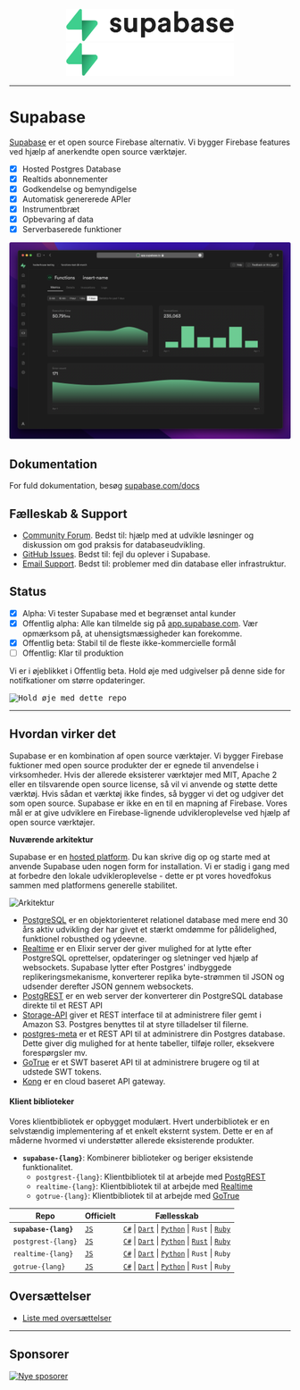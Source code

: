 <p align="center">
<img width="300" src="https://raw.githubusercontent.com/supabase/supabase/master/packages/common/assets/images/supabase-logo-wordmark--light.svg#gh-light-mode-only">
<img width="300" src="https://raw.githubusercontent.com/supabase/supabase/master/packages/common/assets/images/supabase-logo-wordmark--dark.svg#gh-dark-mode-only">
</p>

---

# Supabase

[Supabase](https://supabase.com) er et open source Firebase alternativ. Vi bygger Firebase features ved hjælp af anerkendte open source værktøjer.

- [x] Hosted Postgres Database
- [x] Realtids abonnementer
- [x] Godkendelse og bemyndigelse
- [x] Automatisk genererede APIer
- [x] Instrumentbræt
- [x] Opbevaring af data
- [x] Serverbaserede funktioner

![Supabase Dashboard](https://raw.githubusercontent.com/supabase/supabase/master/apps/www/public/images/github/supabase-dashboard.png)

## Dokumentation

For fuld dokumentation, besøg [supabase.com/docs](https://supabase.com/docs)

## Fælleskab & Support

- [Community Forum](https://github.com/supabase/supabase/discussions). Bedst til: hjælp med at udvikle løsninger og diskussion om god praksis for databaseudvikling.
- [GitHub Issues](https://github.com/supabase/supabase/issues). Bedst til: fejl du oplever i Supabase.
- [Email Support](https://supabase.com/docs/support#business-support). Bedst til: problemer med din database eller infrastruktur.

## Status

- [x] Alpha: Vi tester Supabase med et begrænset antal kunder
- [x] Offentlig alpha: Alle kan tilmelde sig på [app.supabase.com](https://app.supabase.com). Vær opmærksom på, at uhensigtsmæssigheder kan forekomme.
- [x] Offentlig beta: Stabil til de fleste ikke-kommercielle formål
- [ ] Offentlig: Klar til produktion

Vi er i øjeblikket i Offentlig beta. Hold øje med udgivelser på denne side for notifkationer om større opdateringer.

<kbd><img src="https://raw.githubusercontent.com/supabase/supabase/d5f7f413ab356dc1a92075cb3cee4e40a957d5b1/web/static/watch-repo.gif" alt="Hold øje med dette repo"/></kbd>

---

## Hvordan virker det

Supabase er en kombination af open source værktøjer. Vi bygger Firebase fuktioner med open source produkter der er egnede til anvendelse i virksomheder. Hvis der allerede eksisterer værktøjer med MIT, Apache 2 eller en tilsvarende open source license, så vil vi anvende og støtte dette værktøj. Hvis sådan et værktøj ikke findes, så bygger vi det og udgiver det som open source. Supabase er ikke en en til en mapning af Firebase. Vores mål er at give udviklere en Firebase-lignende udvikleroplevelse ved hjælp af open source værktøjer.

**Nuværende arkitektur**

Supabase er en [hosted platform](https://app.supabase.com). Du kan skrive dig op og starte med at anvende Supabase uden nogen form for installation. Vi er stadig i gang med at forbedre den lokale udvikleroplevelse - dette er pt vores hovedfokus sammen med platformens generelle stabilitet.

![Arkitektur](https://user-images.githubusercontent.com/70828596/187547862-ffa9d058-0c3a-4851-a3e7-92ccfca4b596.png)

- [PostgreSQL](https://www.postgresql.org/) er en objektorienteret relationel database med mere end 30 års aktiv udvikling der har givet et stærkt omdømme for pålidelighed, funktionel robusthed og ydeevne.
- [Realtime](https://github.com/supabase/realtime) er en Elixir server der giver mulighed for at lytte efter PostgreSQL oprettelser, opdateringer og sletninger ved hjælp af websockets. Supabase lytter efter Postgres' indbyggede replikeringsmekanisme, konverterer replika byte-strømmen til JSON og udsender derefter JSON gennem websockets.
- [PostgREST](http://postgrest.org/) er en web server der konverterer din PostgreSQL database direkte til et REST API
- [Storage-API](https://github.com/supabase/storage-api) giver et REST interface til at administrere filer gemt i Amazon S3. Postgres benyttes til at styre tilladelser til filerne.
- [postgres-meta](https://github.com/supabase/postgres-meta) er et REST API til at administrere din Postgres database. Dette giver dig mulighed for at hente tabeller, tilføje roller, eksekvere forespørgsler mv.
- [GoTrue](https://github.com/netlify/gotrue) er et SWT baseret API til at administrere brugere og til at udstede SWT tokens.
- [Kong](https://github.com/Kong/kong) er en cloud baseret API gateway.

#### Klient biblioteker

Vores klientbibliotek er opbygget modulært. Hvert underbibliotek er en selvstændig implementering af et enkelt eksternt system. Dette er en af måderne hvormed vi understøtter allerede eksisterende produkter.

- **`supabase-{lang}`**: Kombinerer biblioteker og beriger eksistende funktionalitet.
  - `postgrest-{lang}`: Klientbibliotek til at arbejde med [PostgREST](https://github.com/postgrest/postgrest)
  - `realtime-{lang}`: Klientbibliotek til at arbejde med [Realtime](https://github.com/supabase/realtime)
  - `gotrue-{lang}`: Klientbibliotek til at arbejde med [GoTrue](https://github.com/netlify/gotrue)

| Repo                  | Officielt                                        | Fællesskab                                                                                                                                                                                                                                                                       |
| --------------------- | ------------------------------------------------ | -------------------------------------------------------------------------------------------------------------------------------------------------------------------------------------------------------------------------------------------------------------------------------- |
| **`supabase-{lang}`** | [`JS`](https://github.com/supabase/supabase-js)  | [`C#`](https://github.com/supabase/supabase-csharp) \| [`Dart`](https://github.com/supabase/supabase-dart) \| [`Python`](https://github.com/supabase/supabase-py) \| `Rust` \| [`Ruby`](https://github.com/supabase/supabase-rb)                                                 |
| `postgrest-{lang}`    | [`JS`](https://github.com/supabase/postgrest-js) | [`C#`](https://github.com/supabase/postgrest-csharp) \| [`Dart`](https://github.com/supabase/postgrest-dart) \| [`Python`](https://github.com/supabase/postgrest-py) \| [`Rust`](https://github.com/supabase/postgrest-rs) \| [`Ruby`](https://github.com/supabase/postgrest-rb) |
| `realtime-{lang}`     | [`JS`](https://github.com/supabase/realtime-js)  | [`C#`](https://github.com/supabase/realtime-csharp) \| [`Dart`](https://github.com/supabase/realtime-dart) \| [`Python`](https://github.com/supabase/realtime-py) \| `Rust` \| `Ruby`                                                                                            |
| `gotrue-{lang}`       | [`JS`](https://github.com/supabase/gotrue-js)    | [`C#`](https://github.com/supabase/gotrue-csharp) \| [`Dart`](https://github.com/supabase/gotrue-dart) \| [`Python`](https://github.com/supabase/gotrue-py) \| `Rust` \| `Ruby`                                                                                                  |

<!--- Remove this list if you're traslating to another language, it's hard to keep updated across multiple files-->
<!--- Keep only the link to the list of translation files-->

## Oversættelser

- [Liste med oversættelser](/i18n/languages.md) <!--- Keep only this -->

---

## Sponsorer

[![Nye sposorer](https://user-images.githubusercontent.com/10214025/90518111-e74bbb00-e198-11ea-8f88-c9e3c1aa4b5b.png)](https://github.com/sponsors/supabase)
